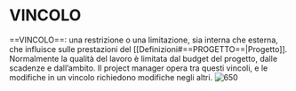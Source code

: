 # VINCOLO
==VINCOLO==: una restrizione o una limitazione, sia interna che esterna, che influisce sulle prestazioni del [[Definizioni#==PROGETTO==|Progetto]].
Normalmente la qualità del lavoro è limitata dal budget del progetto, dalle scadenze e dall’ambito. Il project manager opera tra questi vincoli, e le modifiche in un vincolo richiedono modifiche negli altri.
![650](vincoli.png)